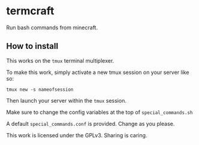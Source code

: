 # termcraft
Run bash commands from minecraft.

## How to install

This works on the `tmux` terminal multiplexer.

To make this work, simply activate a new tmux session on your server like so:

```
tmux new -s nameofsession
```

Then launch your server within the `tmux` session.

Make sure to change the config variables at the top of `special_commands.sh`

A default `special_commands.conf` is provided. Change as you please.

This work is licensed under the GPLv3. Sharing is caring.
